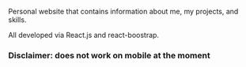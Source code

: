 Personal website that contains information about me, my projects, and skills. 

All developed via React.js and react-boostrap.

### Disclaimer: does not work on mobile at the moment
